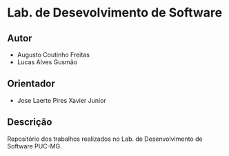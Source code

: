 # Lab. de Desevolvimento de Software

## Autor
* Augusto Coutinho Freitas
* Lucas Alves Gusmão

## Orientador
* Jose Laerte Pires Xavier Junior


## Descrição
Repositório dos trabalhos realizados no Lab. de Desenvolvimento de Software PUC-MG.
